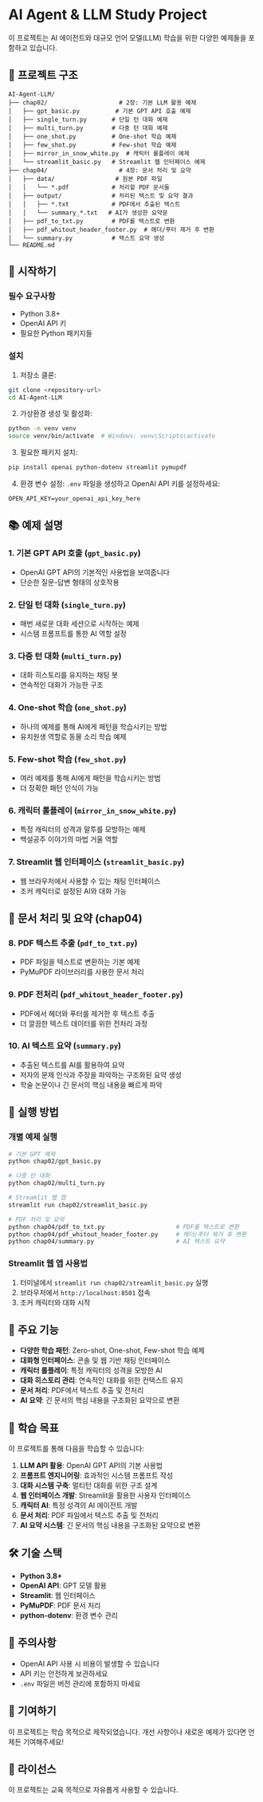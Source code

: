 # AI Agent & LLM Study Project

이 프로젝트는 AI 에이전트와 대규모 언어 모델(LLM) 학습을 위한 다양한 예제들을 포함하고 있습니다.

## 📁 프로젝트 구조

```
AI-Agent-LLM/
├── chap02/                    # 2장: 기본 LLM 활용 예제
│   ├── gpt_basic.py          # 기본 GPT API 호출 예제
│   ├── single_turn.py       # 단일 턴 대화 예제
│   ├── multi_turn.py        # 다중 턴 대화 예제
│   ├── one_shot.py          # One-shot 학습 예제
│   ├── few_shot.py          # Few-shot 학습 예제
│   ├── mirror_in_snow_white.py  # 캐릭터 롤플레이 예제
│   └── streamlit_basic.py   # Streamlit 웹 인터페이스 예제
├── chap04/                    # 4장: 문서 처리 및 요약
│   ├── data/                 # 원본 PDF 파일
│   │   └── *.pdf            # 처리할 PDF 문서들
│   ├── output/              # 처리된 텍스트 및 요약 결과
│   │   ├── *.txt            # PDF에서 추출된 텍스트
│   │   └── summary_*.txt   # AI가 생성한 요약문
│   ├── pdf_to_txt.py        # PDF를 텍스트로 변환
│   ├── pdf_whitout_header_footer.py  # 헤더/푸터 제거 후 변환
│   └── summary.py           # 텍스트 요약 생성
└── README.md
```

## 🚀 시작하기

### 필수 요구사항

- Python 3.8+
- OpenAI API 키
- 필요한 Python 패키지들

### 설치

1. 저장소 클론:
```bash
git clone <repository-url>
cd AI-Agent-LLM
```

2. 가상환경 생성 및 활성화:
```bash
python -m venv venv
source venv/bin/activate  # Windows: venv\Scripts\activate
```

3. 필요한 패키지 설치:
```bash
pip install openai python-dotenv streamlit pymupdf
```

4. 환경 변수 설정:
`.env` 파일을 생성하고 OpenAI API 키를 설정하세요:
```
OPEN_API_KEY=your_openai_api_key_here
```

## 📚 예제 설명

### 1. 기본 GPT API 호출 (`gpt_basic.py`)
- OpenAI GPT API의 기본적인 사용법을 보여줍니다
- 단순한 질문-답변 형태의 상호작용

### 2. 단일 턴 대화 (`single_turn.py`)
- 매번 새로운 대화 세션으로 시작하는 예제
- 시스템 프롬프트를 통한 AI 역할 설정

### 3. 다중 턴 대화 (`multi_turn.py`)
- 대화 히스토리를 유지하는 채팅 봇
- 연속적인 대화가 가능한 구조

### 4. One-shot 학습 (`one_shot.py`)
- 하나의 예제를 통해 AI에게 패턴을 학습시키는 방법
- 유치원생 역할로 동물 소리 학습 예제

### 5. Few-shot 학습 (`few_shot.py`)
- 여러 예제를 통해 AI에게 패턴을 학습시키는 방법
- 더 정확한 패턴 인식이 가능

### 6. 캐릭터 롤플레이 (`mirror_in_snow_white.py`)
- 특정 캐릭터의 성격과 말투를 모방하는 예제
- 백설공주 이야기의 마법 거울 역할

### 7. Streamlit 웹 인터페이스 (`streamlit_basic.py`)
- 웹 브라우저에서 사용할 수 있는 채팅 인터페이스
- 조커 캐릭터로 설정된 AI와 대화 가능

## 📄 문서 처리 및 요약 (chap04)

### 8. PDF 텍스트 추출 (`pdf_to_txt.py`)
- PDF 파일을 텍스트로 변환하는 기본 예제
- PyMuPDF 라이브러리를 사용한 문서 처리

### 9. PDF 전처리 (`pdf_whitout_header_footer.py`)
- PDF에서 헤더와 푸터를 제거한 후 텍스트 추출
- 더 깔끔한 텍스트 데이터를 위한 전처리 과정

### 10. AI 텍스트 요약 (`summary.py`)
- 추출된 텍스트를 AI를 활용하여 요약
- 저자의 문제 인식과 주장을 파악하는 구조화된 요약 생성
- 학술 논문이나 긴 문서의 핵심 내용을 빠르게 파악

## 🎯 실행 방법

### 개별 예제 실행
```bash
# 기본 GPT 예제
python chap02/gpt_basic.py

# 다중 턴 대화
python chap02/multi_turn.py

# Streamlit 웹 앱
streamlit run chap02/streamlit_basic.py

# PDF 처리 및 요약
python chap04/pdf_to_txt.py                    # PDF를 텍스트로 변환
python chap04/pdf_whitout_header_footer.py     # 헤더/푸터 제거 후 변환
python chap04/summary.py                       # AI 텍스트 요약
```

### Streamlit 웹 앱 사용법
1. 터미널에서 `streamlit run chap02/streamlit_basic.py` 실행
2. 브라우저에서 `http://localhost:8501` 접속
3. 조커 캐릭터와 대화 시작

## 🔧 주요 기능

- **다양한 학습 패턴**: Zero-shot, One-shot, Few-shot 학습 예제
- **대화형 인터페이스**: 콘솔 및 웹 기반 채팅 인터페이스
- **캐릭터 롤플레이**: 특정 캐릭터의 성격을 모방한 AI
- **대화 히스토리 관리**: 연속적인 대화를 위한 컨텍스트 유지
- **문서 처리**: PDF에서 텍스트 추출 및 전처리
- **AI 요약**: 긴 문서의 핵심 내용을 구조화된 요약으로 변환

## 📖 학습 목표

이 프로젝트를 통해 다음을 학습할 수 있습니다:

1. **LLM API 활용**: OpenAI GPT API의 기본 사용법
2. **프롬프트 엔지니어링**: 효과적인 시스템 프롬프트 작성
3. **대화 시스템 구축**: 멀티턴 대화를 위한 구조 설계
4. **웹 인터페이스 개발**: Streamlit을 활용한 사용자 인터페이스
5. **캐릭터 AI**: 특정 성격의 AI 에이전트 개발
6. **문서 처리**: PDF 파일에서 텍스트 추출 및 전처리
7. **AI 요약 시스템**: 긴 문서의 핵심 내용을 구조화된 요약으로 변환

## 🛠️ 기술 스택

- **Python 3.8+**
- **OpenAI API**: GPT 모델 활용
- **Streamlit**: 웹 인터페이스
- **PyMuPDF**: PDF 문서 처리
- **python-dotenv**: 환경 변수 관리

## 📝 주의사항

- OpenAI API 사용 시 비용이 발생할 수 있습니다
- API 키는 안전하게 보관하세요
- `.env` 파일은 버전 관리에 포함하지 마세요

## 🤝 기여하기

이 프로젝트는 학습 목적으로 제작되었습니다. 개선 사항이나 새로운 예제가 있다면 언제든 기여해주세요!

## 📄 라이선스

이 프로젝트는 교육 목적으로 자유롭게 사용할 수 있습니다.
